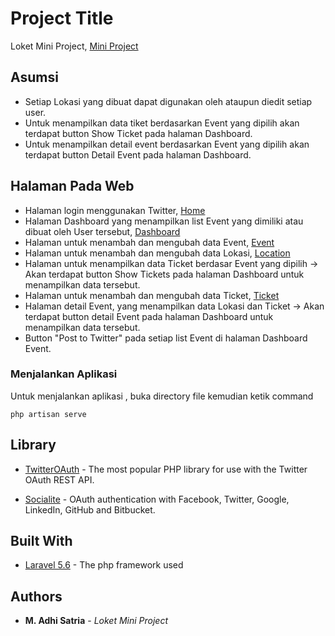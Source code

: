 # Project Title

Loket Mini Project, [Mini Project](https://adhiminiproject.000webhostapp.com/)

## Asumsi

* Setiap Lokasi yang dibuat dapat digunakan oleh ataupun diedit setiap user.
* Untuk menampilkan data tiket berdasarkan Event yang dipilih akan terdapat button Show Ticket pada halaman Dashboard.
* Untuk menampilkan detail event berdasarkan Event yang dipilih akan terdapat button Detail Event pada halaman Dashboard.  

## Halaman Pada Web
* Halaman login menggunakan Twitter, [Home](https://adhiminiproject.000webhostapp.com/) 
* Halaman Dashboard yang menampilkan list Event yang dimiliki atau dibuat oleh User tersebut, [Dashboard](https://adhiminiproject.000webhostapp.com/dashboard)
* Halaman untuk menambah dan mengubah data Event, [Event](https://adhiminiproject.000webhostapp.com/event)
* Halaman untuk menambah dan mengubah data Lokasi, [Location](https://adhiminiproject.000webhostapp.com/location)
* Halaman untuk menampilkan data Ticket berdasar Event yang dipilih -> Akan terdapat button Show Tickets pada halaman Dashboard untuk menampilkan data tersebut.
* Halaman untuk menambah dan mengubah data Ticket, [Ticket](https://adhiminiproject.000webhostapp.com/location)
* Halaman detail Event, yang menampilkan data Lokasi dan Ticket -> Akan terdapat button detail Event pada halaman Dashboard untuk menampilkan data tersebut.  
* Button "Post to Twitter" pada setiap list Event di halaman Dashboard Event.

### Menjalankan Aplikasi

<!-- What things you need to install the software and how to install them -->
Untuk menjalankan aplikasi , buka directory file kemudian ketik command

```
php artisan serve
```
##  Library
* [TwitterOAuth](https://twitteroauth.com/) - The most popular PHP library for use with the Twitter OAuth REST API.
                                              
* [Socialite](https://github.com/laravel/socialite) -  OAuth authentication with Facebook, Twitter, Google, LinkedIn, GitHub and Bitbucket.



## Built With

* [Laravel 5.6](https://laravel.com/) - The php framework used

## Authors

* **M. Adhi Satria** - *Loket Mini Project* 
